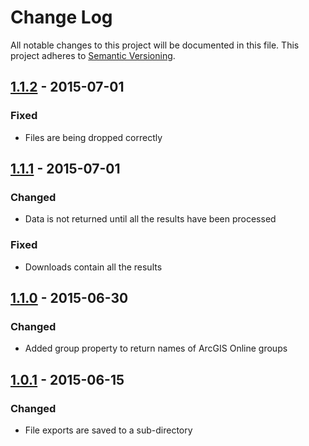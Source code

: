 # Change Log
All notable changes to this project will be documented in this file.
This project adheres to [Semantic Versioning](http://semver.org/).

## [1.1.2] - 2015-07-01
### Fixed
* Files are being dropped correctly

## [1.1.1] - 2015-07-01
### Changed
* Data is not returned until all the results have been processed

### Fixed
* Downloads contain all the results

## [1.1.0] - 2015-06-30
### Changed
* Added group property to return names of ArcGIS Online groups

## [1.0.1] - 2015-06-15
### Changed
* File exports are saved to a sub-directory

[1.1.2]: https://github.com/koopjs/koop-opendata/compare/v1.1.2...v1.1.1
[1.1.1]: https://github.com/koopjs/koop-opendata/compare/v1.1.1...v1.1.0
[1.1.0]: https://github.com/koopjs/koop-opendata/compare/v1.1.0...v1.0.1
[1.0.1]: https://github.com/koopjs/koop-opendata/compare/v1.0.1...v1.0.0


